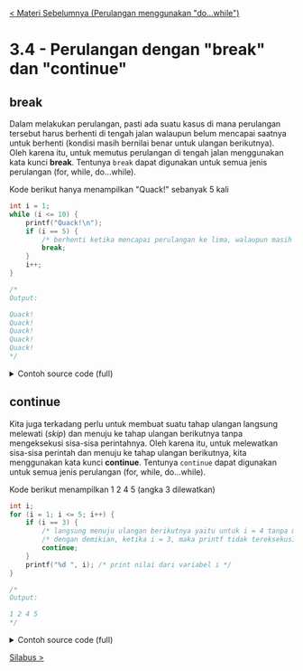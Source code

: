 [< Materi Sebelumnya (Perulangan menggunakan "do...while")](3-PerulanganMenggunakanDoWhile.md)

# 3.4 - Perulangan dengan "break" dan "continue"

## break

Dalam melakukan perulangan, pasti ada suatu kasus di mana perulangan tersebut harus berhenti di tengah jalan walaupun belum mencapai saatnya untuk berhenti (kondisi masih bernilai benar untuk ulangan berikutnya). Oleh karena itu, untuk memutus perulangan di tengah jalan menggunakan kata kunci **break**. Tentunya `break` dapat digunakan untuk semua jenis perulangan (for, while, do...while).

Kode berikut hanya menampilkan "Quack!" sebanyak 5 kali
```c
int i = 1;
while (i <= 10) {
    printf("Quack!\n");
    if (i == 5) {
        /* berhenti ketika mencapai perulangan ke lima, walaupun masih bisa dilanjutkan sampai i = 10 */
        break;
    }
    i++;
}

/*
Output:

Quack!
Quack!
Quack!
Quack!
Quack!
*/
```

<details>
<summary>Contoh source code (full)</summary>

```c
#include <stdio.h>
int main() {
  int i = 1;
  while (i <= 10) {
      printf("Quack!\n");
      if (i == 5) {
          /* berhenti ketika mencapai perulangan ke lima, walaupun masih bisa dilanjutkan sampai i = 10 */
          break;
      }
      i++;
  }
  return 0;
}

/*
Output:

Quack!
Quack!
Quack!
Quack!
Quack!
*/
```      
</details>

## continue

Kita juga terkadang perlu untuk membuat suatu tahap ulangan langsung melewati (*skip*) dan menuju ke tahap ulangan berikutnya tanpa mengeksekusi sisa-sisa perintahnya. Oleh karena itu, untuk melewatkan sisa-sisa perintah dan menuju ke tahap ulangan berikutnya, kita menggunakan kata kunci **continue**. Tentunya `continue` dapat digunakan untuk semua jenis perulangan (for, while, do...while).

Kode berikut menampilkan 1 2 4 5 (angka 3 dilewatkan)
```c
int i;
for (i = 1; i <= 5; i++) {
    if (i == 3) {
        /* langsung menuju ulangan berikutnya yaitu untuk i = 4 tanpa mengeksekusi perintah-perintah setelah ini (printf) */
        /* dengan demikian, ketika i = 3, maka printf tidak tereksekusi sehingga angka 3 tidak tertampil di console */
        continue;
    }
    printf("%d ", i); /* print nilai dari variabel i */
}

/*
Output:

1 2 4 5
*/
```

<details>
<summary>Contoh source code (full)</summary>

```c
#include <stdio.h>
int main() {
    int i;
    for (i = 1; i <= 5; i++) {
        if (i == 3) {
            /* langsung menuju ulangan berikutnya yaitu untuk i = 4 tanpa mengeksekusi perintah-perintah setelah ini (printf) */
            /* dengan demikian, ketika i = 3, maka printf tidak tereksekusi sehingga angka 3 tidak tertampil di console */
            continue;
        }
        printf("%d ", i); /* print nilai dari variabel i */
    }
    return 0;
}

/*
Output:

1 2 4 5
*/
```
</details>

[Silabus >](../silabus.md)
